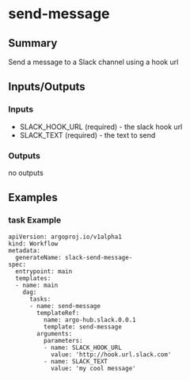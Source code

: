 # send-message

## Summary
Send a message to a Slack channel using a hook url

## Inputs/Outputs

### Inputs
* SLACK_HOOK_URL (required) - the slack hook url
* SLACK_TEXT (required) - the text to send

### Outputs
no outputs

## Examples

### task Example
```
apiVersion: argoproj.io/v1alpha1
kind: Workflow
metadata:
  generateName: slack-send-message-
spec:
  entrypoint: main
  templates:
  - name: main
    dag:
      tasks:
      - name: send-message
        templateRef:
          name: argo-hub.slack.0.0.1
          template: send-message
        arguments:
          parameters:
          - name: SLACK_HOOK_URL
            value: 'http://hook.url.slack.com'
          - name: SLACK_TEXT
            value: 'my cool message'
```

